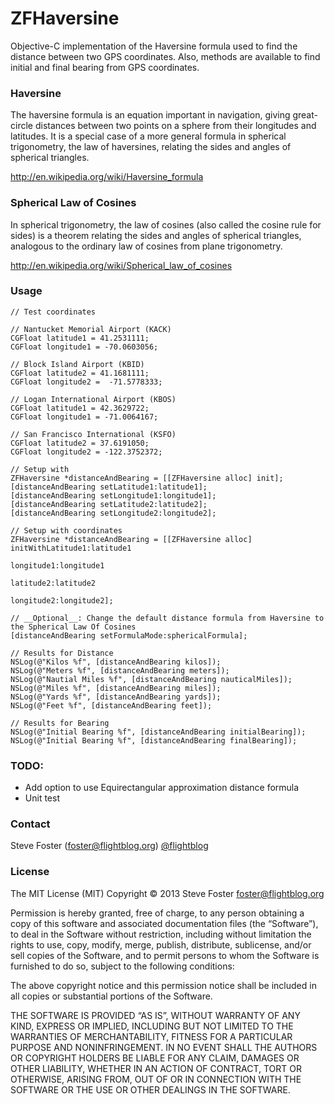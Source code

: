 # ZFHaversine #

Objective-C implementation of the Haversine formula used to find the distance between two GPS 
coordinates. Also, methods are available to find initial and final bearing from GPS coordinates.


### Haversine ###
The haversine formula is an equation important in navigation, giving great-circle distances between two 
points on a sphere from their longitudes and latitudes. It is a special case of a more general formula 
in spherical trigonometry, the law of haversines, relating the sides and angles of spherical triangles.

http://en.wikipedia.org/wiki/Haversine_formula

### Spherical Law of Cosines ###
In spherical trigonometry, the law of cosines (also called the cosine rule for sides) is a theorem 
relating the sides and angles of spherical triangles, analogous to the ordinary law of cosines from 
plane trigonometry.

http://en.wikipedia.org/wiki/Spherical_law_of_cosines


### Usage ###

    // Test coordinates
    
    // Nantucket Memorial Airport (KACK)
    CGFloat latitude1 = 41.2531111;
    CGFloat longitude1 = -70.0603056;
    
    // Block Island Airport (KBID)
    CGFloat latitude2 = 41.1681111;
    CGFloat longitude2 =  -71.5778333;

    // Logan International Airport (KBOS)
    CGFloat latitude1 = 42.3629722;
    CGFloat longitude1 = -71.0064167;
    
    // San Francisco International (KSFO)
    CGFloat latitude2 = 37.6191050;
    CGFloat longitude2 = -122.3752372;
    
    // Setup with
    ZFHaversine *distanceAndBearing = [[ZFHaversine alloc] init];
    [distanceAndBearing setLatitude1:latitude1];
    [distanceAndBearing setLongitude1:longitude1];
    [distanceAndBearing setLatitude2:latitude2];
    [distanceAndBearing setLongitude2:longitude2];
    
    // Setup with coordinates
    ZFHaversine *distanceAndBearing = [[ZFHaversine alloc] initWithLatitude1:latitude1
                                                                  longitude1:longitude1
                                                                   latitude2:latitude2
                                                                  longitude2:longitude2];
    
    // __Optional__: Change the default distance formula from Haversine to the Spherical Law Of Cosines
    [distanceAndBearing setFormulaMode:sphericalFormula];
    
    // Results for Distance    
    NSLog(@"Kilos %f", [distanceAndBearing kilos]);
    NSLog(@"Meters %f", [distanceAndBearing meters]);
    NSLog(@"Nautial Miles %f", [distanceAndBearing nauticalMiles]);
    NSLog(@"Miles %f", [distanceAndBearing miles]);
    NSLog(@"Yards %f", [distanceAndBearing yards]);
    NSLog(@"Feet %f", [distanceAndBearing feet]);
    
    // Results for Bearing
    NSLog(@"Initial Bearing %f", [distanceAndBearing initialBearing]);
    NSLog(@"Initial Bearing %f", [distanceAndBearing finalBearing]);

### TODO:

* Add option to use Equirectangular approximation distance formula
* Unit test

### Contact

Steve Foster (foster@flightblog.org)
[@flightblog](http://twitter.com/flightblog)

### License

The MIT License (MIT)
Copyright © 2013 Steve Foster <foster@flightblog.org>

Permission is hereby granted, free of charge, to any person obtaining a copy of this software and associated documentation files (the “Software”), to deal in the Software without restriction, including without limitation the rights to use, copy, modify, merge, publish, distribute, sublicense, and/or sell copies of the Software, and to permit persons to whom the Software is furnished to do so, subject to the following conditions:

The above copyright notice and this permission notice shall be included in all copies or substantial portions of the Software.

THE SOFTWARE IS PROVIDED “AS IS”, WITHOUT WARRANTY OF ANY KIND, EXPRESS OR IMPLIED, INCLUDING BUT NOT LIMITED TO THE WARRANTIES OF MERCHANTABILITY, FITNESS FOR A PARTICULAR PURPOSE AND NONINFRINGEMENT. IN NO EVENT SHALL THE AUTHORS OR COPYRIGHT HOLDERS BE LIABLE FOR ANY CLAIM, DAMAGES OR OTHER LIABILITY, WHETHER IN AN ACTION OF CONTRACT, TORT OR OTHERWISE, ARISING FROM, OUT OF OR IN CONNECTION WITH THE SOFTWARE OR THE USE OR OTHER DEALINGS IN THE SOFTWARE.


